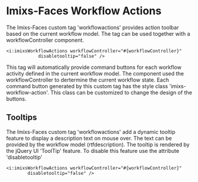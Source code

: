 # Imixs-Faces  Workflow Actions
The Imixs-Faces custom tag 'workflowactions' provides action toolbar based on the current workflow model. The tag can be used together with a workflowController component.
 
	<i:imixsWorkflowActions workflowController="#{workflowController}"
				disabletooltip="false" />
	 
This tag will automatically provide command buttons for each workflow activity defined in the current workflow model. The component used the workflowController to  dertermine the current workflow state. Each command button generated by this custom tag has the style class 'imixs-workflow-action'.   This class can be customized to change the design of the buttons. 
 
## Tooltips
The Imixs-Faces custom tag 'workflowactions' add a dynamic tooltip feature to display a  description text on mouse over. The text can be provided by the workflow model (rtfdescription). The tooltip is rendered by the jQuery UI 'ToolTip' feature. To disable this feature use the attribute 'disabletooltip' 

 
	<i:imixsWorkflowActions workflowController="#{workflowController}"
			disabletooltip="false" />
	 
	 
